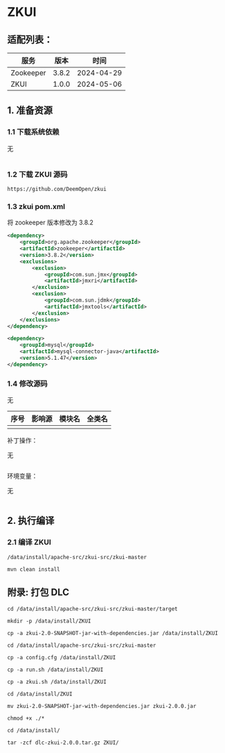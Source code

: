 # ZKUI

## 适配列表：

| 服务      | 版本  | 时间       |
| --------- | ----- | ---------- |
| Zookeeper | 3.8.2 | 2024-04-29 |
| ZKUI      | 1.0.0 | 2024-05-06 |

## 1. 准备资源

### 1.1 下载系统依赖

无

~~~shell

~~~

### 1.2 下载 ZKUI 源码

~~~http
https://github.com/DeemOpen/zkui
~~~

### 1.3 zkui pom.xml

将 zookeeper 版本修改为 3.8.2

~~~xml
<dependency>
    <groupId>org.apache.zookeeper</groupId>
    <artifactId>zookeeper</artifactId>
    <version>3.8.2</version>
    <exclusions>
        <exclusion>
            <groupId>com.sun.jmx</groupId>
            <artifactId>jmxri</artifactId>
        </exclusion>
        <exclusion>
            <groupId>com.sun.jdmk</groupId>
            <artifactId>jmxtools</artifactId>
        </exclusion>
    </exclusions>
</dependency>

<dependency>
    <groupId>mysql</groupId>
    <artifactId>mysql-connector-java</artifactId>
    <version>5.1.47</version>
</dependency>
~~~

### 1.4 修改源码

无

| 序号 | 影响源 | 模块名 | 全类名 |
| ---- | ------ | ------ | ------ |
|      |        |        |        |

补丁操作：

无

~~~shell

~~~

环境变量：

无

~~~shell

~~~



## 2. 执行编译

### 2.1  编译 ZKUI

~~~shell
/data/install/apache-src/zkui-src/zkui-master

mvn clean install
~~~



## 附录: 打包 DLC

~~~shell
cd /data/install/apache-src/zkui-src/zkui-master/target

mkdir -p /data/install/ZKUI

cp -a zkui-2.0-SNAPSHOT-jar-with-dependencies.jar /data/install/ZKUI

cd /data/install/apache-src/zkui-src/zkui-master

cp -a config.cfg /data/install/ZKUI

cp -a run.sh /data/install/ZKUI

cp -a zkui.sh /data/install/ZKUI

cd /data/install/ZKUI

mv zkui-2.0-SNAPSHOT-jar-with-dependencies.jar zkui-2.0.0.jar

chmod +x ./*

cd /data/install/

tar -zcf dlc-zkui-2.0.0.tar.gz ZKUI/
~~~



